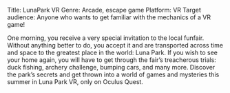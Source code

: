 Title: LunaPark VR
Genre: Arcade, escape game
Platform: VR
Target audience: Anyone who wants to get familiar with the mechanics
of a VR game!

One morning, you receive a very special invitation to the local funfair. Without anything
better to do, you accept it and are transported across time and space to the greatest
place in the world: Luna Park. If you wish to see your home again, you will have to
get through the fair’s treacherous trials: duck fishing, archery challenge, bumping cars,
and many more. Discover the park’s secrets and get thrown into a world of games and
mysteries this summer in Luna Park VR, only on Oculus Quest.
